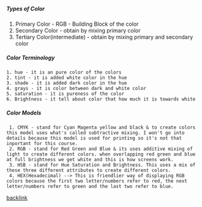 
##### Types of Color

   1. Primary Color - RGB
                -  Building Block of the color
   2. Secondary Color -  obtain by mixing primary color
   3. Tertiary Color(intermediate) - obtain by mixing primary and secondary color

##### Color Terminology

    1. hue - it is an pure color of the colors
    2. tint - it is added white color in the hue
    3. shade - it is added dark color in the hue
    4. grays - it is color between dark and white color
    5. saturation - it is pureness of the color
    6. Brightness - it tell about color that how much it is towards white

##### Color Models

     1. CMYK - stand for Cyan Magenta yellow and black & to create colors this model uses what's called subtractive mixing. I won't go into details because this model is used for printing so it's not that inportant for this course.
     2. RGB - stand for Red Green and Blue & its uses additive mixing of light to create different colors. when overlapping red green and blue at full brightness we get white and this is how screens work.
     3. HSB - stand for Hue Saturation and Brightness. This uses a mix of these three different attributes to create different colors.
     4. HEX(Hexadecimal) --> This is friendlier way of displaying RGB colors because the first two letter/numbers refer to red, the next letter/numbers refer to green and the last two refer to blue. 




[backlink](./Web-Design.md)



